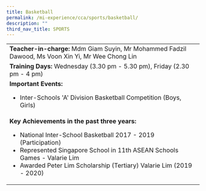 ```yaml
---
title: Basketball
permalink: /mi-experience/cca/sports/basketball/
description: ""
third_nav_title: SPORTS
---
```

<table border="0" cellspacing="0" cellpadding="0">
<tbody>
<tr>
<td width="616"><strong>Teacher-in-charge:&nbsp;</strong>Mdm Giam Suyin, Mr Mohammed Fadzil Dawood, Ms Voon Xin Yi, Mr Wee Chong Lin</td>
</tr>
<tr>
<td width="616"><strong>Training Days:</strong>&nbsp;Wednesday (3.30 pm - 5.30 pm), Friday (2.30 pm - 4 pm)</td>
</tr>
<tr>
<td width="616"><strong>Important Events:</strong><br>
<ul>
<li>Inter-Schools 'A' Division Basketball Competition (Boys, Girls)</li>
</ul>
</td>
</tr>
<tr>
<td width="616"><strong>Key Achievements in the past three years:</strong><br>
<ul>
<li>National Inter-School Basketball 2017 - 2019 (Participation)</li>
<li>Represented Singapore School in 11th ASEAN Schools Games - Valarie Lim</li>
<li>Awarded Peter Lim Scholarship (Tertiary) Valarie Lim (2019 - 2020)</li>
</ul>
</td>
</tr>
</tbody>
</table>